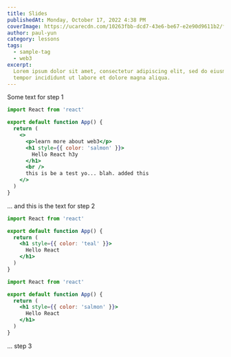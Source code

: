 ```yaml
---
title: Slides
publishedAt: Monday, October 17, 2022 4:38 PM
coverImage: https://ucarecdn.com/10263fbb-dcd7-43e6-be67-e2e90d9611b2/flower.png
author: paul-yun
category: lessons
tags:
  - sample-tag
  - web3
excerpt:
  Lorem ipsum dolor sit amet, consectetur adipiscing elit, sed do eiusmod
  tempor incididunt ut labore et dolore magna aliqua.
---
```


<CodeSlides>

<Slide>

Some text for step 1

```jsx
import React from 'react'

export default function App() {
  return (
    <>
      <p>learn more about web3</p>
      <h1 style={{ color: 'salmon' }}>
        Hello React h3y
      </h1>
      <br />
      this is be a test yo... blah. added this
    </>
  )
}
```

</Slide>

<Slide>

... and this is the text for step 2

```jsx focus=5:7
import React from 'react'

export default function App() {
  return (
    <h1 style={{ color: 'teal' }}>
      Hello React
    </h1>
  )
}
```

</Slide>

<Slide>

```jsx focus=5
import React from 'react'

export default function App() {
  return (
    <h1 style={{ color: 'salmon' }}>
      Hello React
    </h1>
  )
}
```

... step 3

</Slide>

</CodeSlides>
